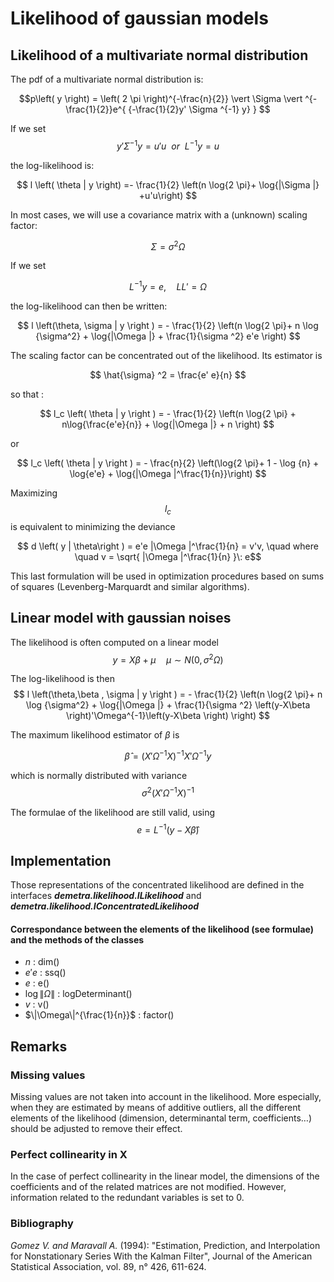
# Likelihood of gaussian models 

## Likelihood of a multivariate normal distribution 


The pdf of a multivariate normal distribution is:

$$p\left( y \right) = \left( 2 \pi \right)^{-\frac{n}{2}} \vert \Sigma \vert ^{-\frac{1}{2}}e^{ {-\frac{1}{2}y' \Sigma ^{-1} y} } $$

If we set
$$ y' \Sigma ^{-1} y=u'u \:\: or \:\:  L^{-1}y = u $$ 

the log-likelihood is:

$$ l \left( \theta | y \right) =- \frac{1}{2} \left(n \log{2 \pi}+ \log{|\Sigma |} +u'u\right) $$

In most cases, we will use a covariance matrix with a (unknown) scaling factor:

$$ \Sigma = \sigma^2 \Omega $$

If we set

$$ L^{-1}y = e , \quad LL' = \Omega$$ 

the log-likelihood can then be written:

$$ l \left(\theta, \sigma | y \right ) = - \frac{1}{2} \left(n \log{2 \pi}+ n \log {\sigma^2} + \log{|\Omega |} + \frac{1}{\sigma ^2} e'e \right) $$

The scaling factor can be concentrated out of the likelihood. Its estimator is

$$ \hat{\sigma} ^2 = \frac{e' e}{n} $$

so that :

$$ l_c \left( \theta | y \right ) = - \frac{1}{2} \left(n \log{2 \pi} + n\log{\frac{e'e}{n}} + \log{|\Omega |} + n \right) $$

or

$$ l_c \left( \theta | y \right ) = - \frac{n}{2} \left(\log{2 \pi}+ 1 - \log {n} + \log{e'e} + \log{|\Omega |^\frac{1}{n}}\right) $$

Maximizing
$$ l_c $$ 
is equivalent to minimizing the deviance 

$$ d \left( y | \theta\right ) = e'e |\Omega |^\frac{1}{n} = v'v, \quad where \quad v = \sqrt{ |\Omega |^\frac{1}{n} }\: e$$ 

This last formulation will be used in optimization procedures based on sums of squares (Levenberg-Marquardt and similar algorithms).

## Linear model with gaussian noises

The likelihood is often computed on a linear model
$$ y=X\beta + \mu \quad \mu \sim N\left(0, \sigma^2\Omega\right) $$

The log-likelihood is then
$$ l \left(\theta,\beta , \sigma | y \right ) = - \frac{1}{2} \left(n \log{2 \pi}+ n \log {\sigma^2} + \log{|\Omega |} + \frac{1}{\sigma ^2} \left(y-X\beta \right)'\Omega^{-1}\left(y-X\beta \right) \right) $$

The maximum likelihood estimator of $\beta$ is

$$ \hat{\beta} = \left( X'\Omega^{-1}X\right)^{-1}X'\Omega^{-1}y $$

which is normally distributed with variance
$$ \sigma^2 \left( X'\Omega^{-1}X\right)^{-1} $$

The formulae of the likelihood are still valid, using
$$ e=L^{-1} \left(y-X\hat\beta \right) $$

## Implementation

Those representations of the concentrated likelihood are defined in the interfaces ___demetra.likelihood.ILikelihood___ and ___demetra.likelihood.IConcentratedLikelihood___

#### Correspondance between the elements of the likelihood (see formulae) and the methods of the classes

* $n$ : dim()
* $e'e$ : ssq()
* $e$ : e()
* $\log \|\Omega\|$ : logDeterminant()
* $v$ : v()
* $\|\Omega\|^{\frac{1}{n}}$ : factor() 

## Remarks 


### Missing values 

Missing values are not taken into account in the likelihood. More especially, when they are estimated by means of additive outliers, all the different elements of the likelihood (dimension,  determinantal term, coefficients…) should be adjusted to remove their effect.

### Perfect collinearity in X

In the case of perfect collinearity in the linear model, the dimensions of the coefficients and of the related matrices are not modified. However, information related to the redundant variables is set to 0.

### Bibliography

_Gomez V. and Maravall A._ (1994): "Estimation, Prediction, and Interpolation for Nonstationary Series With the Kalman Filter", Journal of the American Statistical Association, vol. 89, n° 426, 611-624.
